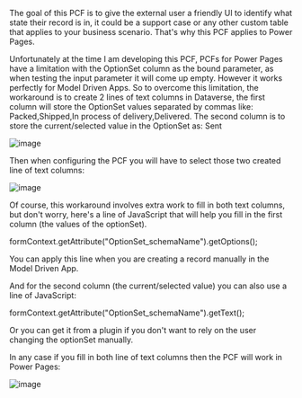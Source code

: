 The goal of this PCF is to give the external user a friendly UI to identify what state their record is in, it could be a support case or any other custom table that applies to your business scenario. 
That's why this PCF applies to Power Pages.

Unfortunately at the time I am developing this PCF, PCFs for Power Pages have a limitation with the OptionSet column as the bound parameter, as when testing the input parameter it will come up empty. However it works perfectly for Model Driven Apps.
So to overcome this limitation, the workaround is to create 2 lines of text columns in Dataverse, the first column will store the OptionSet values separated by commas like: Packed,Shipped,In process of delivery,Delivered.
The second column is to store the current/selected value in the OptionSet as: Sent

![image](https://github.com/walcivar/PowerPagesBPF/assets/5630463/7f87d286-9552-43dd-8e70-7094d9535cd1)

Then when configuring the PCF you will have to select those two created line of text columns:

![image](https://github.com/walcivar/PowerPagesBPF/assets/5630463/0b6047bb-4e74-43db-9a73-08d4a43bc283)

Of course, this workaround involves extra work to fill in both text columns, but don't worry, here's a line of JavaScript that will help you fill in the first column (the values of the optionSet).

formContext.getAttribute("OptionSet_schemaName").getOptions();

You can apply this line when you are creating a record manually in the Model Driven App.

And for the second column (the current/selected value) you can also use a line of JavaScript:

formContext.getAttribute("OptionSet_schemaName").getText();

Or you can get it from a plugin if you don't want to rely on the user changing the optionSet manually.

In any case if you fill in both line of text columns then the PCF will work in Power Pages:

![image](https://github.com/walcivar/PowerPagesBPF/assets/5630463/08cbbeab-2cfc-41fe-b203-0e0a5629a311)

